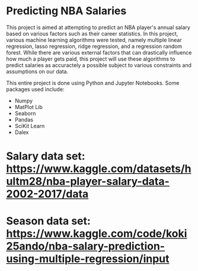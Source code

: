 # Predicting NBA Salaries

This project is aimed at attempting to predict an NBA player's annual salary based on various factors such as their career statistics. In this project, various machine learning algorithms were tested, namely multiple linear regression, lasso regression, ridge regression, and a regression random forest. While there are various external factors that can drastically influence how much a player gets paid, this project will use these algorithms to predict salaries as accuractely a possible subject to various constraints and assumptions on our data.

This entire project is done using Python and Jupyter Notebooks. Some packages used include:
- Numpy
- MatPlot Lib
- Seaborn
- Pandas
- SciKit Learn
- Dalex

# Salary data set: https://www.kaggle.com/datasets/hultm28/nba-player-salary-data-2002-2017/data
# Season data set: https://www.kaggle.com/code/koki25ando/nba-salary-prediction-using-multiple-regression/input
